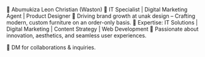🔹 Abumukiza Leon Christian (Waston)
🔹 IT Specialist | Digital Marketing Agent | Product Designer
🔹 Driving brand growth at unak design – Crafting modern, custom furniture on an order-only basis.
🔹 Expertise: IT Solutions | Digital Marketing | Content Strategy | Web Development
🔹 Passionate about innovation, aesthetics, and seamless user experiences.

📩 DM for collaborations & inquiries.
